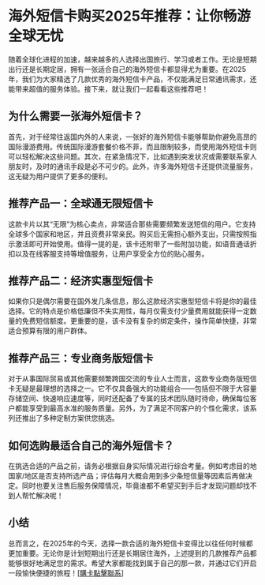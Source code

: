 # 海外短信卡购买2025年推荐：让你畅游全球无忧

随着全球化进程的加速，越来越多的人选择出国旅行、学习或者工作。无论是短期出行还是长期定居，拥有一张适合自己的海外短信卡都显得尤为重要。在2025年，我们为大家精选了几款优秀的海外短信卡产品，不仅能满足日常通讯需求，还能带来超值的服务体验。接下来，就让我们一起看看这些推荐吧！

## 为什么需要一张海外短信卡？

首先，对于经常往返国内外的人来说，一张好的海外短信卡能够帮助你避免高昂的国际漫游费用。传统国际漫游套餐价格不菲，而且限制较多，而使用海外短信卡则可以轻松解决这些问题。其次，在紧急情况下，比如遇到突发状况或需要联系家人朋友时，及时的通讯手段是必不可少的。此外，许多海外短信卡还提供流量服务，这无疑为用户提供了更多的便利。

## 推荐产品一：全球通无限短信卡

这款卡片以其“无限”为核心卖点，非常适合那些需要频繁发送短信的用户。它支持全球多个国家和地区，并且资费非常亲民。购买后无需担心额外支出，只需按照指示激活即可开始使用。值得一提的是，该卡还附带了一些附加功能，如语音通话折扣以及在线客服支持等增值服务，让用户享受全方位的贴心服务。

## 推荐产品二：经济实惠型短信卡

如果你只是偶尔需要在国外发几条信息，那么这款经济实惠型短信卡将是你的最佳选择。它的特点是价格低廉但不失实用性，每月仅需支付少量费用就能获得一定数量的免费短信额度。更重要的是，该卡没有复杂的绑定条件，操作简单快捷，非常适合预算有限的用户群体。

## 推荐产品三：专业商务版短信卡

对于从事国际贸易或其他需要频繁跨国交流的专业人士而言，这款专业商务版短信卡无疑是最理想的选择之一。它不仅具备强大的功能组合——包括但不限于大容量存储空间、快速响应速度等，同时还配备了专属的技术团队随时待命，确保每位客户都能享受到最高水准的服务质量。另外，为了满足不同客户的个性化需求，该系列还推出了多种定制方案供您挑选。

## 如何选购最适合自己的海外短信卡？

在挑选合适的产品之前，请务必根据自身实际情况进行综合考量。例如考虑目的地国家/地区是否支持所选产品；评估每月大概会用到多少条短信量等因素后再做决定。同时也要关注售后服务保障情况，毕竟谁都不希望买到手后才发现问题却找不到人帮忙解决呢！

## 小结

总而言之，在2025年的今天，选择一款合适的海外短信卡变得比以往任何时候都更加重要。无论你是计划短期出行还是长期居住海外，上述提到的几款推荐产品都能够很好地满足您的需求。希望大家都能找到属于自己的那一款，并通过它们开启一段愉快便捷的旅程！[[購卡點擊聯系](https://t.me/s/esim1088)]